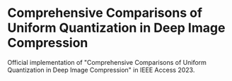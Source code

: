 # Comprehensive Comparisons of Uniform Quantization in Deep Image Compression
Official implementation of "Comprehensive Comparisons of Uniform Quantization in Deep Image Compression" in IEEE Access 2023.

